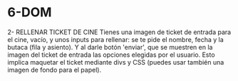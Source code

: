 # 6-DOM
 
2- RELLENAR TICKET DE CINE
Tienes una imagen de ticket de entrada para el cine, vacío, y unos inputs para rellenar: se te pide el nombre, fecha y la butaca (fila y asiento). Y al darle botón 'enviar', que se muestren en la imagen del ticket de entrada las opciones elegidas por el usuario. Esto implica maquetar el ticket mediante divs y CSS (puedes usar también una imagen de fondo para el papel).

